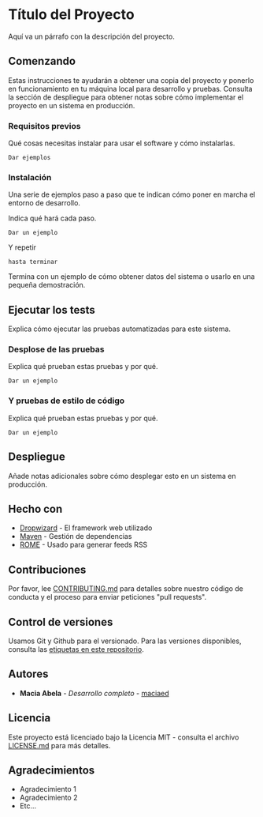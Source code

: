 # Título del Proyecto

Aquí va un párrafo con la descripción del proyecto.

## Comenzando

Estas instrucciones te ayudarán a obtener una copia del proyecto y ponerlo en funcionamiento en tu máquina local para desarrollo y pruebas. Consulta la sección de despliegue para obtener notas sobre cómo implementar el proyecto en un sistema en producción.


### Requisitos previos

Qué cosas necesitas instalar para usar el software y cómo instalarlas.

```
Dar ejemplos
```

### Instalación

Una serie de ejemplos paso a paso que te indican cómo poner en marcha el entorno de desarrollo.

Indica qué hará cada paso.

```
Dar un ejemplo
```

Y repetir

```
hasta terminar
```

Termina con un ejemplo de cómo obtener datos del sistema o usarlo en una pequeña demostración.


## Ejecutar los tests

Explica cómo ejecutar las pruebas automatizadas para este sistema.

### Desplose de las pruebas

Explica qué prueban estas pruebas y por qué.

```
Dar un ejemplo
```

### Y pruebas de estilo de código

Explica qué prueban estas pruebas y por qué.

```
Dar un ejemplo
```

## Despliegue

Añade notas adicionales sobre cómo desplegar esto en un sistema en producción.

## Hecho con

* [Dropwizard](http://www.dropwizard.io/1.0.2/docs/) - El framework web utilizado
* [Maven](https://maven.apache.org/) - Gestión de dependencias
* [ROME](https://rometools.github.io/rome/) - Usado para generar feeds RSS


## Contribuciones

Por favor, lee [CONTRIBUTING.md](CONTRIBUTING.md) para detalles sobre nuestro código de conducta y el proceso para enviar peticiones "pull requests".

## Control de versiones

Usamos Git y Github para el versionado. Para las versiones disponibles, consulta las [etiquetas en este repositorio](https://github.com/your/project/tags).

## Autores

* **Macia Abela** - *Desarrollo completo* - [maciaed](https://github.com/maciaed)

## Licencia

Este proyecto está licenciado bajo la Licencia MIT - consulta el archivo [LICENSE.md](LICENSE.md) para más detalles.


## Agradecimientos

* Agradecimiento 1
* Agradecimiento 2
* Etc...
